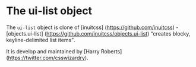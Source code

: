 # The ui-list object

The `ui-list` object is clone of [inuitcss] (https://github.com/inuitcss) -
[objects.ui-list] (https://github.com/inuitcss/objects.ui-list) <q>creates
blocky, keyline-delimited list items</q>.

It is develop and maintained by [Harry Roberts] (https://twitter.com/csswizardry).